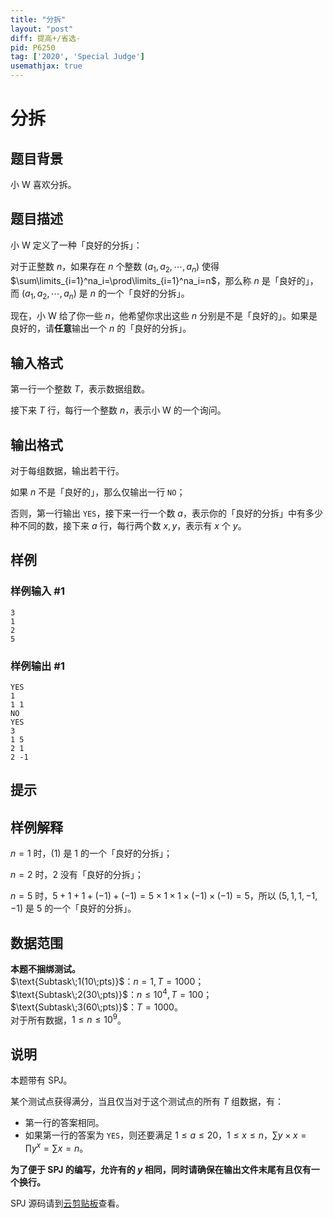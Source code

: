 ```yaml
---
title: "分拆"
layout: "post"
diff: 提高+/省选-
pid: P6250
tag: ['2020', 'Special Judge']
usemathjax: true
---
```


# 分拆
## 题目背景

小 W 喜欢分拆。
## 题目描述

小 W 定义了一种「良好的分拆」：

对于正整数 $n$，如果存在 $n$ 个整数 $(a_1,a_2,\cdots,a_n)$ 使得 $\sum\limits_{i=1}^na_i=\prod\limits_{i=1}^na_i=n$，那么称 $n$ 是「良好的」，而 $(a_1,a_2,\cdots,a_n)$ 是 $n$ 的一个「良好的分拆」。

现在，小 W 给了你一些 $n$，他希望你求出这些 $n$ 分别是不是「良好的」。如果是良好的，请**任意**输出一个 $n$ 的「良好的分拆」。
## 输入格式

第一行一个整数 $T$，表示数据组数。

接下来 $T$ 行，每行一个整数 $n$，表示小 W 的一个询问。
## 输出格式

对于每组数据，输出若干行。

如果 $n$ 不是「良好的」，那么仅输出一行 `NO`；

否则，第一行输出 `YES`，接下来一行一个数 $a$，表示你的「良好的分拆」中有多少种不同的数，接下来 $a$ 行，每行两个数 $x,y$，表示有 $x$ 个 $y$。
## 样例

### 样例输入 #1
```
3
1
2
5
```
### 样例输出 #1
```
YES
1
1 1
NO
YES
3
1 5
2 1
2 -1
```
## 提示

## 样例解释
$n=1$ 时，$(1)$ 是 $1$ 的一个「良好的分拆」；

$n=2$ 时，$2$ 没有「良好的分拆」；

$n=5$ 时，$5+1+1+(-1)+(-1)=5\times1\times1\times(-1)\times(-1)=5$，所以 $(5,1,1,-1,-1)$ 是 $5$ 的一个「良好的分拆」。
## 数据范围
**本题不捆绑测试。**  
$\text{Subtask\;1(10\;pts)}$：$n=1,T=1000$；  
$\text{Subtask\;2(30\;pts)}$：$n\le 10^4,T=100$；  
$\text{Subtask\;3(60\;pts)}$：$T=1000$。  
对于所有数据，$1\le n\le10^9$。
## 说明
本题带有 $\text{SPJ}$。

某个测试点获得满分，当且仅当对于这个测试点的所有 $T$ 组数据，有：
- 第一行的答案相同。
- 如果第一行的答案为 `YES`，则还要满足 $1\le a\le 20$，$1\le x\le n$，$\sum y\times x=\prod y^x=\sum x=n$。

**为了便于 $\text{SPJ}$ 的编写，允许有的 $y$ 相同，同时请确保在输出文件末尾有且仅有一个换行。**

$\text{SPJ}$ 源码请到[云剪贴板](https://www.luogu.com.cn/paste/tlhjg36n)查看。
